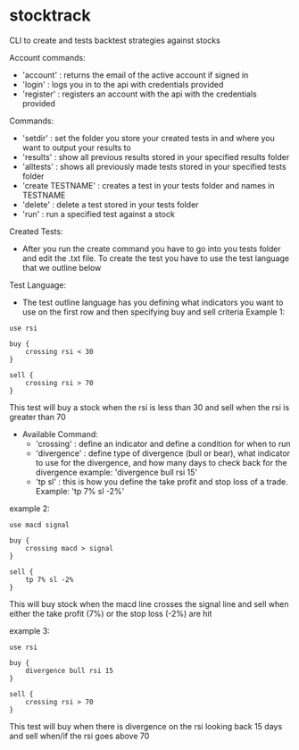 # stocktrack

CLI to create and tests backtest strategies against stocks

Account commands:

- 'account' : returns the email of the active account if signed in
- 'login' : logs you in to the api with credentials provided
- 'register' : registers an account with the api with the credentials provided

Commands:

- 'setdir' : set the folder you store your created tests in and where you want to output your results to
- 'results' : show all previous results stored in your specified results folder
- 'alltests' : shows all previously made tests stored in your specified tests folder
- 'create TESTNAME' : creates a test in your tests folder and names in TESTNAME
- 'delete' : delete a test stored in your tests folder
- 'run' : run a specified test against a stock

Created Tests:
- After you run the create command you have to go into you tests folder and edit the .txt file. To create the test you have to use the test language that we outline below

Test Language:
- The test outline language has you defining what indicators you want to use on the first row and then specifying buy and sell criteria
Example 1:
```
use rsi

buy {
	crossing rsi < 30
}

sell {
	crossing rsi > 70
}
```
This test will buy a stock when the rsi is less than 30 and sell when the rsi is greater than 70

- Available Command:
  - 'crossing' : define an indicator and define a condition for when to run
  - 'divergence' : define type of divergence (bull or bear), what indicator to use for the divergence, and how many days to check back for the divergence
  example: 'divergence bull rsi 15'
  - 'tp sl' : this is how you define the take profit and stop loss of a trade. Example: 'tp 7% sl -2%'
  
example 2:
```
use macd signal

buy {
	crossing macd > signal
}

sell {
	tp 7% sl -2%
}

```
This will buy stock when the macd line crosses the signal line and sell when either the take profit (7%) or the stop loss (-2%) are hit

example 3:
```
use rsi

buy {
	divergence bull rsi 15
}

sell {
	crossing rsi > 70
}
```
This test will buy when there is divergence on the rsi looking back 15 days and sell when/if the rsi goes above 70
  
